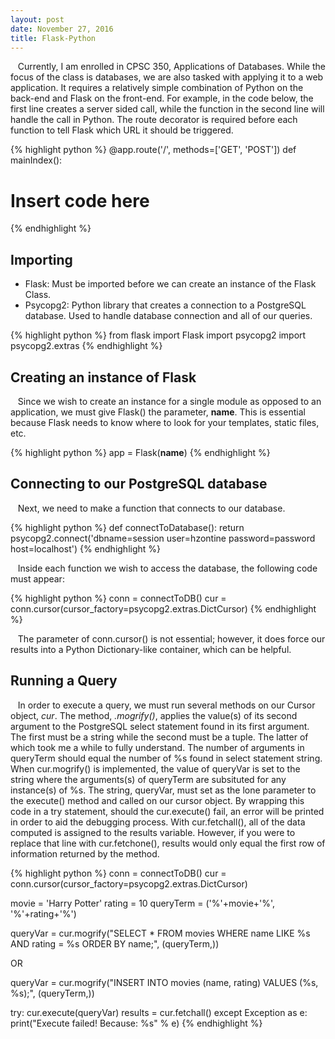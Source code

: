 ```yaml
---
layout: post
date: November 27, 2016
title: Flask-Python
---
```



&nbsp;&nbsp;&nbsp;Currently, I am enrolled in CPSC 350, Applications of Databases. While the focus of the class is databases, we are also tasked with applying it to a web application. It requires a relatively simple combination of Python on the back-end and Flask on the front-end. For example, in the code below, the first line creates a server sided call, while the function in the second line will handle the call in Python. The route decorator is required before each function to tell Flask which URL it should be triggered.

{% highlight python %}
@app.route('/', methods=['GET', 'POST'])
def mainIndex():
  # Insert code here
{% endhighlight %}

## Importing
  * Flask: Must be imported before we can create an instance of the Flask Class.
  * Psycopg2: Python library that creates a connection to a PostgreSQL database. Used to handle database connection and all of our queries.

{% highlight python %}
  from flask import Flask
  import psycopg2
  import psycopg2.extras
{% endhighlight %}

## Creating an instance of Flask

&nbsp;&nbsp;&nbsp;Since we wish to create an instance for a single module as opposed to an application, we must give Flask() the parameter, __name__. This is essential because Flask needs to know where to look for your templates, static files, etc.

{% highlight python %}
app = Flask(__name__)
{% endhighlight %}

## Connecting to our PostgreSQL database

&nbsp;&nbsp;&nbsp;Next, we need to make a function that connects to our database.

{% highlight python %}
  def connectToDatabase():
    return psycopg2.connect('dbname=session user=hzontine password=password host=localhost')
{% endhighlight %}
 
&nbsp;&nbsp;&nbsp;Inside each function we wish to access the database, the following code must appear:

{% highlight python %}
  conn = connectToDB()
  cur = conn.cursor(cursor_factory=psycopg2.extras.DictCursor)
{% endhighlight %}

&nbsp;&nbsp;&nbsp;The parameter of conn.cursor() is not essential; however, it does force our results into a Python Dictionary-like container, which can be helpful.

## Running a Query

&nbsp;&nbsp;&nbsp;In order to execute a query, we must run several methods on our Cursor object, *cur*. The method, _.mogrify()_, applies the value(s) of its second argument to the PostgreSQL select statement found in its first argument. The first must be a string while the second must be a tuple. The latter of which took me a while to fully understand. The number of arguments in queryTerm should equal the number of %s found in select statement string. When cur.mogrify() is implemented, the value of queryVar is set to the string where the arguments(s) of queryTerm are subsituted for any instance(s) of %s. The string, queryVar, must set as the lone parameter to the execute() method and called on our cursor object. By wrapping this code in a try statement, should the cur.execute() fail, an error will be printed in order to aid the debugging process. With cur.fetchall(), all of the data computed is assigned to the results variable. However, if you were to replace that line with cur.fetchone(), results would only equal the first row of information returned by the method. 

{% highlight python %}
conn = connectToDB()
cur = conn.cursor(cursor_factory=psycopg2.extras.DictCursor)

movie = 'Harry Potter'
rating = 10
queryTerm = ('%'+movie+'%', '%'+rating+'%')

queryVar = cur.mogrify("SELECT * FROM movies WHERE name LIKE %s AND rating = %s ORDER BY name;", (queryTerm,))

OR

queryVar = cur.mogrify("INSERT INTO movies (name, rating) VALUES (%s, %s);", (queryTerm,))

try:
  cur.execute(queryVar)
  results = cur.fetchall()
except Exception as e:
  print("Execute failed! Because: %s" % e)
{% endhighlight %}









